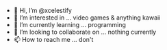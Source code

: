 - 👋 Hi, I’m @xcelestify
- 👀 I’m interested in ... video games & anything kawaii
- 🌱 I’m currently learning ... programming
- 💞️ I’m looking to collaborate on ... nothing currently
- 📫 How to reach me ... don't

<!---
xcelestify/xcelestify is a ✨ special ✨ repository because its `README.md` (this file) appears on your GitHub profile.
You can click the Preview link to take a look at your changes.
--->
